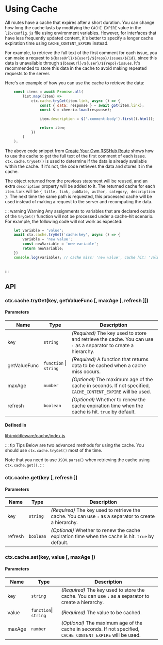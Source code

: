 # Using Cache

All routes have a cache that expires after a short duration. You can change how long the cache lasts by modifying the `CACHE_EXPIRE` value in the `lib/config.js` file using environment variables. However, for interfaces that have less frequently updated content, it's better to specify a longer cache expiration time using `CACHE_CONTENT_EXPIRE` instead.

For example, to retrieve the full text of the first comment for each issue, you can make a request to `${baseUrl}/${user}/${repo}/issues/${id}`, since this data is unavailable through `${baseUrl}/${user}/${repo}/issues`. It's recommended to store this data in the cache to avoid making repeated requests to the server.

Here's an example of how you can use the cache to retrieve the data:

```js
    const items = await Promise.all(
        list.map((item) =>
            ctx.cache.tryGet(item.link, async () => {
                const { data: response } = await got(item.link);
                const $ = cheerio.load(response);
                
                item.description = $('.comment-body').first().html();

                return item;
            })
        )
    );
```

The above code snippet from [Create Your Own RSSHub Route](/en/joinus/new-rss/start-code.html#via-html-web-page-using-got-better-reading-experience) shows how to use the cache to get the full text of the first comment of each issue. `ctx.cache.tryGet()` is used to determine if the data is already available within the cache. If it's not, the code retrieves the data and stores it in the cache.

The object returned from the previous statement will be reused, and an extra `description` property will be added to it. The returned cache for each `item.link` will be `{ title, link, pubDate, author, category, description }`. The next time the same path is requested, this processed cache will be used instead of making a request to the server and recomputing the data.

::: warning Warning
Any assignments to variables that are declared outside of the `tryGet()` function will not be processed under a cache-hit scenario. For example, the following code will not work as expected:

```js
    let variable = 'value';
    await ctx.cache.tryGet('cache:key', async () => {
        variable = 'new value';
        const newVariable = 'new variable';
        return newVariable;
    })
    console.log(variable); // cache miss: 'new value', cache hit: 'value'
       
```

:::

## API

### ctx.cache.tryGet(key, getValueFunc \[, maxAge \[, refresh ]])

#### Parameters

| Name         | Type                   | Description                                                                                                      |
| ------------ | ---------------------- | ---------------------------------------------------------------------------------------------------------------- |
| key          | `string`               | *(Required)* The key used to store and retrieve the cache. You can use `:` as a separator to create a hierarchy. |
| getValueFunc | `function` \| `string` | *(Required)* A function that returns data to be cached when a cache miss occurs.                                 |
| maxAge       | `number`               | *(Optional)* The maximum age of the cache in seconds. If not specified, `CACHE_CONTENT_EXPIRE` will be used.     |
| refresh      | `boolean`              | *(Optional)* Whether to renew the cache expiration time when the cache is hit. `true` by default.                |

#### Defined in

[lib/middleware/cache/index.js](https://github.com/DIYgod/RSSHub/blob/master/lib/middleware/cache/index.js#L58)

::: tip Tips
Below are two advanced methods for using the cache. You should use `ctx.cache.tryGet()` most of the time.

Note that you need to use `JSON.parse()` when retrieving the cache using `ctx.cache.get()`.
:::

### ctx.cache.get(key \[, refresh ])

#### Parameters

| Name    | Type      | Description                                                                                            |
| ------- | --------- | ------------------------------------------------------------------------------------------------------ |
| key     | `string`  | *(Required)* The key used to retrieve the cache. You can use `:` as a separator to create a hierarchy. |
| refresh | `boolean` | *(Optional)* Whether to renew the cache expiration time when the cache is hit. `true` by default.      |

### ctx.cache.set(key, value \[, maxAge ])

#### Parameters

| Name   | Type                  | Description                                                                                                  |
| ------ | --------------------- | ------------------------------------------------------------------------------------------------------------ |
| key    | `string`              | *(Required)* The key used to store the cache. You can use `:` as a separator to create a hierarchy.          |
| value  | `function`\| `string` | *(Required)* The value to be cached.                                                                         |
| maxAge | `number`              | *(Optional)* The maximum age of the cache in seconds. If not specified, `CACHE_CONTENT_EXPIRE` will be used. |

